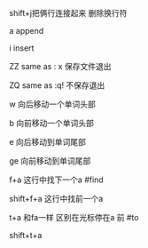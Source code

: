 shift+j把俩行连接起来 删除换行符



a append

i insert

ZZ   same as : x 保存文件退出

ZQ   same as :q! 不保存退出

w 向后移动一个单词头部

b 向前移动一个单词头部

e 向后移动到单词尾部

ge 向前移动到单词尾部



f+a 这行中找下一个a  \#find

shift+f+a 这行中找前一个a

t+a  和fa一样 区别在光标停在a 前 \#to

shift+t+a





 



